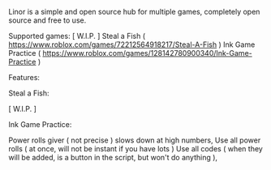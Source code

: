 Linor is a simple and open source hub for multiple games, completely open source and free to use.

Supported games:
[ W.I.P. ] Steal a Fish ( https://www.roblox.com/games/72212564918217/Steal-A-Fish )
Ink Game Practice ( https://www.roblox.com/games/128142780900340/Ink-Game-Practice )

Features:

Steal a Fish:

[ W.I.P. ]

Ink Game Practice:

Power rolls giver ( not precise ) slows down at high numbers,
Use all power rolls ( at once, will not be instant if you have lots )
Use all codes ( when they will be added, is a button in the script, but won't do anything ),
